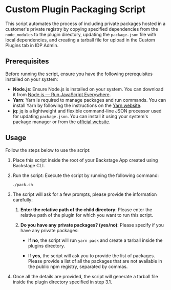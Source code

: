# Custom Plugin Packaging Script

This script automates the process of including private packages hosted in a customer's private registry by copying specified dependencies from the `node_modules` to the plugin directory, updating the `package.json` file with local dependencies, and creating a tarball file for upload in the Custom Plugins tab in IDP Admin.

## Prerequisites

Before running the script, ensure you have the following prerequisites installed on your system:

- **Node.js**: Ensure Node.js is installed on your system. You can download it from [Node.js — Run JavaScript Everywhere](https://nodejs.org/).
- **Yarn**: Yarn is required to manage packages and run commands. You can install Yarn by following the instructions on the [Yarn website](https://classic.yarnpkg.com/en/docs/install).
- **jq**: jq is a lightweight and flexible command-line JSON processor used for updating `package.json`. You can install it using your system's package manager or from the [official website](https://stedolan.github.io/jq/download/).

## Usage

Follow the steps below to use the script:

1. Place this script inside the root of your Backstage App created using Backstage CLI.

2. Run the script: Execute the script by running the following command:

```bash
   ./pack.sh
```

3. The script will ask for a few prompts, please provide the information carefully:

    1. **Enter the relative path of the child directory**: Please enter the relative path of the plugin for which you want to run this script.

    2. **Do you have any private packages? (yes/no)**: Please specify if you have any private packages:

        -   If **no**, the script will run `yarn pack` and create a tarball inside the plugins directory.

        -   If **yes**, the script will ask you to provide the list of packages. Please provide a list of all the packages that are not available in the public npm registry, separated by commas.


4. Once all the details are provided, the script will generate a tarball file inside the plugin directory specified in step 3.1.